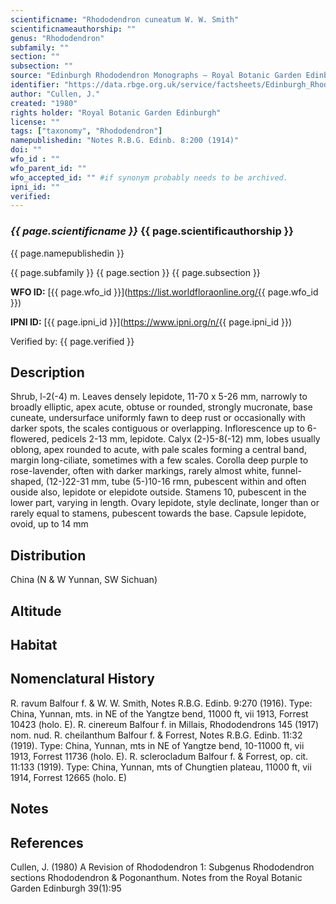 ```yaml
---
scientificname: "Rhododendron cuneatum W. W. Smith"
scientificnameauthorship: ""
genus: "Rhododendron"
subfamily: ""
section: ""
subsection: ""
source: "Edinburgh Rhododendron Monographs – Royal Botanic Garden Edinburgh"
identifier: "https://data.rbge.org.uk/service/factsheets/Edinburgh_Rhododendron_Monographs.xhtml"
author: "Cullen, J."
created: "1980"
rights holder: "Royal Botanic Garden Edinburgh"
license: ""
tags: ["taxonomy", "Rhododendron"]
namepublishedin: "Notes R.B.G. Edinb. 8:200 (1914)"
doi: ""
wfo_id : ""
wfo_parent_id: ""
wfo_accepted_id: "" #if synonym probably needs to be archived.                      
ipni_id: ""
verified:
---
```

### _{{ page.scientificname }}_ {{ page.scientificauthorship }}
 {{ page.namepublishedin }}

{{ page.subfamily }} {{ page.section }} {{ page.subsection }}

**WFO ID:** [{{ page.wfo_id }}](https://list.worldfloraonline.org/{{ page.wfo_id }})

**IPNI ID:** [{{ page.ipni_id }}](https://www.ipni.org/n/{{ page.ipni_id }})

Verified by: {{ page.verified }}



## Description
Shrub, l-2(-4) m. Leaves densely lepidote, 11-70 x 5-26 mm, narrowly to broadly elliptic, apex acute, obtuse or rounded, strongly mucronate, base cuneate, undersurface uniformly fawn to deep rust or occasionally with darker spots, the scales contiguous or overlapping. Inflorescence up to 6-flowered, pedicels 2-13 mm, lepidote. Calyx (2-)5-8(-12) mm, lobes usually oblong, apex rounded to acute, with pale scales forming a central band, margin long-ciliate, sometimes with a few scales. Corolla deep purple to rose-lavender, often with darker markings, rarely almost white, funnel-shaped, (12-)22-31 mm, tube (5-)10-16 rmn, pubescent within and often ouside also, lepidote or elepidote outside. Stamens 10, pubescent in the lower part, varying in length. Ovary lepidote, style declinate, longer than or rarely equal to stamens, pubescent towards the base. Capsule lepidote, ovoid, up to 14 mm

## Distribution
China (N & W Yunnan, SW Sichuan)

## Altitude


## Habitat


## Nomenclatural History
R. ravum Balfour f. & W. W. Smith, Notes R.B.G. Edinb. 9:270 (1916). Type: China, Yunnan, mts. in NE of the Yangtze bend, 11000 ft, vii 1913, Forrest 10423 (holo. E). R. cinereum Balfour f. in Millais, Rhododendrons 145 (1917) nom. nud. R. cheilanthum Balfour f. & Forrest, Notes R.B.G. Edinb. 11:32 (1919). Type: China, Yunnan, mts in NE of Yangtze bend, 10-11000 ft, vii 1913, Forrest 11736 (holo. E). R. sclerocladum Balfour f. & Forrest, op. cit. 11:133 (1919). Type: China, Yunnan, mts of Chungtien plateau, 11000 ft, vii 1914, Forrest 12665 (holo. E)
                       
## Notes


## References

Cullen, J. (1980) A Revision of Rhododendron 1: Subgenus Rhododendron sections Rhododendron & Pogonanthum. Notes from the Royal Botanic Garden Edinburgh 39(1):95
